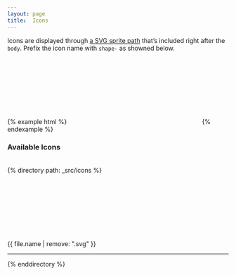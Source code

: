 ```yaml
---
layout: page
title:  Icons
---
```


Icons are displayed through [a SVG sprite path](/icons.html) that’s included right after the `body`. Prefix the icon name with `shape-` as showned below.

{% example html %}
<svg class="shape" aria-hidden="true">
    <use xlink:href="#shape-vehicles"></use>
</svg>
{% endexample %}

### Available Icons
<br>

<div class="row row--wrap row--collapsed">
    {% directory path: _src/icons %}
    <div class="col col--one-sixth text-center push-half--bottom">
        <svg class="shape shape--large push-half--bottom" aria-hidden="true">
            <use xlink:href="#shape-{{ file.name | remove: ".svg" }}"></use>
        </svg>
        <br>
        {{ file.name | remove: ".svg" }}
        <hr>
    </div>
    {% enddirectory %}
</div>
